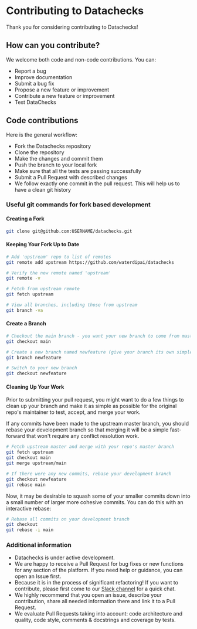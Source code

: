 # Contributing to Datachecks

Thank you for considering contributing to Datachecks!

## How can you contribute?
We welcome both code and non-code contributions. You can:
* Report a bug
* Improve documentation
* Submit a bug fix
* Propose a new feature or improvement
* Contribute a new feature or improvement
* Test DataChecks

## Code contributions
Here is the general workflow:
* Fork the Datachecks repository
* Clone the repository
* Make the changes and commit them
* Push the branch to your local fork
* Make sure that all the tests are passing successfully
* Submit a Pull Request with described changes
* We follow exactly one commit in the pull request. This will help us to have a clean git history

### Useful git commands for fork based development

#### Creating a Fork
```bash
git clone git@github.com:USERNAME/datachecks.git
```

#### Keeping Your Fork Up to Date
```bash
# Add 'upstream' repo to list of remotes
git remote add upstream https://github.com/waterdipai/datachecks

# Verify the new remote named 'upstream'
git remote -v

# Fetch from upstream remote
git fetch upstream

# View all branches, including those from upstream
git branch -va
```

#### Create a Branch
```bash
# Checkout the main branch - you want your new branch to come from master
git checkout main

# Create a new branch named newfeature (give your branch its own simple informative name)
git branch newfeature

# Switch to your new branch
git checkout newfeature
```

#### Cleaning Up Your Work
Prior to submitting your pull request, you might want to do a few things to clean up your branch and make it as simple as possible for the original repo's maintainer to test, accept, and merge your work.

If any commits have been made to the upstream master branch, you should rebase your development branch so that merging it will be a simple fast-forward that won't require any conflict resolution work.
```bash
# Fetch upstream master and merge with your repo's master branch
git fetch upstream
git checkout main
git merge upstream/main

# If there were any new commits, rebase your development branch
git checkout newfeature
git rebase main

```
Now, it may be desirable to squash some of your smaller commits down into a small number of larger more cohesive commits. You can do this with an interactive rebase:

```bash
# Rebase all commits on your development branch
git checkout
git rebase -i main
```


### Additional information
- Datachecks is under active development.
- We are happy to receive a Pull Request for bug fixes or new functions for any section of the platform. If you need help or guidance, you can open an Issue first.
- Because it is in the process of significant refactoring! If you want to contribute, please first come to our [Slack channel](https://join.slack.com/t/datachecks/shared_invite/zt-1zqsigy4i-s5aadIh2mjhdpVWU0PstPg) for a quick chat.
- We highly recommend that you open an issue, describe your contribution, share all needed information there and link it to a Pull Request.
- We evaluate Pull Requests taking into account: code architecture and quality, code style, comments & docstrings and coverage by tests.